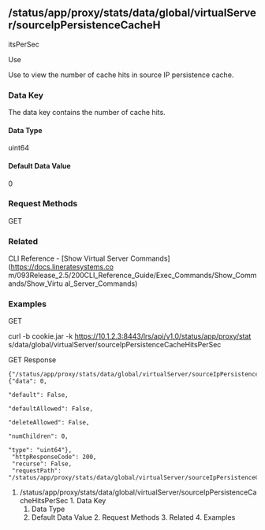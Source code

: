## /status/app/proxy/stats/data/global/virtualServer/sourceIpPersistenceCacheH
itsPerSec

Use

Use to view the number of cache hits in source IP persistence cache.

### Data Key

The data key contains the number of cache hits.

#### Data Type

uint64

#### Default Data Value

0

### Request Methods

GET

### Related

CLI Reference - [Show Virtual Server Commands](https://docs.lineratesystems.co
m/093Release_2.5/200CLI_Reference_Guide/Exec_Commands/Show_Commands/Show_Virtu
al_Server_Commands)

### Examples

GET

curl -b cookie.jar -k https://10.1.2.3:8443/lrs/api/v1.0/status/app/proxy/stat
s/data/global/virtualServer/sourceIpPersistenceCacheHitsPerSec

GET Response

    
    {"/status/app/proxy/stats/data/global/virtualServer/sourceIpPersistenceCacheHitsPerSec": {"data": 0,
                                                                                               "default": False,
                                                                                               "defaultAllowed": False,
                                                                                               "deleteAllowed": False,
                                                                                               "numChildren": 0,
                                                                                               "type": "uint64"},
     "httpResponseCode": 200,
     "recurse": False,
     "requestPath": "/status/app/proxy/stats/data/global/virtualServer/sourceIpPersistenceCacheHitsPerSec"}
    

  1. /status/app/proxy/stats/data/global/virtualServer/sourceIpPersistenceCacheHitsPerSec
    1. Data Key
      1. Data Type
      2. Default Data Value
    2. Request Methods
    3. Related
    4. Examples

